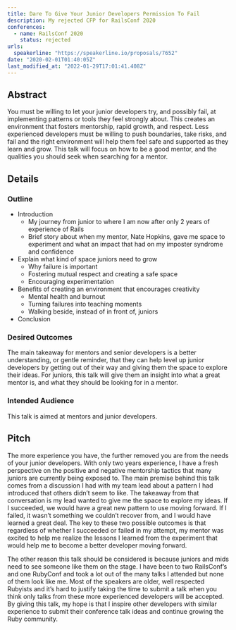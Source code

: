 ```yaml
---
title: Dare To Give Your Junior Developers Permission To Fail
description: My rejected CFP for RailsConf 2020
conferences:
  - name: RailsConf 2020
    status: rejected
urls:
  speakerline: "https://speakerline.io/proposals/7652"
date: "2020-02-01T01:40:05Z"
last_modified_at: "2022-01-29T17:01:41.408Z"
---
```


## Abstract

You must be willing to let your junior developers try, and possibly fail, at implementing patterns or tools they feel strongly about. This creates an environment that fosters mentorship, rapid growth, and respect. Less experienced developers must be willing to push boundaries, take risks, and fail and the right environment will help them feel safe and supported as they learn and grow. This talk will focus on how to be a good mentor, and the qualities you should seek when searching for a mentor.

## Details

### Outline

- Introduction
  - My journey from junior to where I am now after only 2 years of experience of Rails
  - Brief story about when my mentor, Nate Hopkins, gave me space to experiment and what an impact that had on my imposter syndrome and confidence
- Explain what kind of space juniors need to grow
  - Why failure is important
  - Fostering mutual respect and creating a safe space
  - Encouraging experimentation
- Benefits of creating an environment that encourages creativity
  - Mental health and burnout
  - Turning failures into teaching moments
  - Walking beside, instead of in front of, juniors
- Conclusion

### Desired Outcomes

The main takeaway for mentors and senior developers is a better understanding, or gentle reminder, that they can help level up junior developers by getting out of their way and giving them the space to explore their ideas. For juniors, this talk will give them an insight into what a great mentor is, and what they should be looking for in a mentor.

### Intended Audience

This talk is aimed at mentors and junior developers.

## Pitch

The more experience you have, the further removed you are from the needs of your junior developers. With only two years experience, I have a fresh perspective on the positive and negative mentorship tactics that many juniors are currently being exposed to. The main premise behind this talk comes from a discussion I had with my team lead about a pattern I had introduced that others didn’t seem to like. The takeaway from that conversation is my lead wanted to give me the space to explore my ideas. If I succeeded, we would have a great new pattern to use moving forward. If I failed, it wasn’t something we couldn’t recover from, and I would have learned a great deal. The key to these two possible outcomes is that regardless of whether I succeeded or failed in my attempt, my mentor was excited to help me realize the lessons I learned from the experiment that would help me to become a better developer moving forward.

The other reason this talk should be considered is because juniors and mids need to see someone like them on the stage. I have been to two RailsConf’s and one RubyConf and took a lot out of the many talks I attended but none of them look like me. Most of the speakers are older, well respected Rubyists and it’s hard to justify taking the time to submit a talk when you think only talks from these more experienced developers will be accepted. By giving this talk, my hope is that I inspire other developers with similar experience to submit their conference talk ideas and continue growing the Ruby community.
